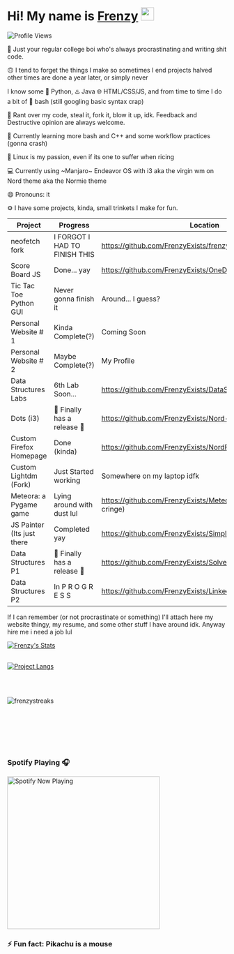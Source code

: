 
# Hi! My name is [Frenzy](https://frenzyexists.github.io/Webfolio/) <img src="https://raw.githubusercontent.com/MartinHeinz/MartinHeinz/master/wave.gif" width="30px">

![Profile Views](https://api.ghprofile.me/view?username=frenzyexists&color=2E3440&label=profile_views)

📓 Just your regular college boi who's always procrastinating and writing shit code.

🙃 I tend to forget the things I make so sometimes I end projects halved other times are done a year later, or simply never

I know some 🐍 Python, ♨️ Java 🌐 HTML/CSS/JS, and from time to time I do a bit of 🚀 bash (still googling basic syntax crap)

👯 Rant over my code, steal it, fork it, blow it up, idk. Feedback and Destructive opinion are always welcome.

🌱 Currently learning more bash and C++ and some workflow practices (gonna crash)

👾 Linux is my passion, even if its one to suffer when ricing

💻 Currently using ~Manjaro~ Endeavor OS with i3 aka the virgin wm on Nord theme aka the Normie theme

:smile: Pronouns: it

⚙️ I have some projects, kinda, small trinkets I make for fun.

Project                     | Progress                       | Location
-----------                 | --------                       |--------                                                               |
neofetch fork               | I FORGOT I HAD TO FINISH THIS  | https://github.com/FrenzyExists/frenzyfetch                           |
Score Board JS              | Done... yay                    | https://github.com/FrenzyExists/OneDayBootCampScoreboard              |
Tic Tac Toe Python GUI      | Never gonna finish it          | Around... I guess?                                                    |
Personal Website # 1        | Kinda Complete(?)              | Coming Soon                                                           |
Personal Website # 2        | Maybe Complete(?)              | My Profile                                                            |
Data Structures Labs        | 6th Lab Soon...                | https://github.com/FrenzyExists/DataStructuresLab                     |
Dots (i3)                   | 🎉 Finally has a release 🎉     | https://github.com/FrenzyExists/Nord-dot-files-i3                     |
Custom Firefox Homepage     | Done (kinda)                   | https://github.com/FrenzyExists/NordFirefox (I remembered)            |
Custom Lightdm (Fork)       | Just Started working           | Somewhere on my laptop idfk                                           |
Meteora: a Pygame game      | Lying around with dust lul     | https://github.com/FrenzyExists/Meteora-python (enjoy the cringe)     |
JS Painter (Its just there  | Completed yay                  | https://github.com/FrenzyExists/Simple_Paint_JS                       |
Data Structures P1          |  🎉 Finally has a release 🎉    | https://github.com/FrenzyExists/Solve-The-Crime                       |
Data Structures P2          | In  P R O G R E S S            | https://github.com/FrenzyExists/Linked-Lists-Everywhere               |

If I can remember (or not procrastinate or something) I'll attach here my website thingy, my resume, and some other stuff I have around idk. Anyway hire me i need a job lul

[![Frenzy's Stats](https://github-readme-stats.vercel.app/api?username=frenzyexists&show_icons=true&theme=nord)](https://github.com/anuraghazra/github-readme-stats)
<br/><br/>

[![Project Langs](https://github-readme-stats.vercel.app/api/top-langs/?username=frenzyexists&layout=compact&theme=nord)](https://github.com/anuraghazra/github-readme-stats)

<br/><br/>

<p><img align="center" src="https://github-readme-streak-stats.herokuapp.com/?user=frenzyexists&theme=nord" alt="frenzystreaks" /></p>

<br/><br/><br/><br/><br/>


### Spotify Playing 🎧 
[<img src="https://spotify-now-playing-hhsy1ompp-frenzyexists.vercel.app/api/spotify-playing" alt="Spotify Now Playing" width="350" />](https://open.spotify.com/user/31384113f5b94495bfa760f151223b29)


### ⚡ Fun fact: Pikachu is a mouse
